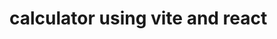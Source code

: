# calculator using vite and react

<!-- # https://react.dev/reference/react-dom/components/input#controlling-an-input-with-a-state-variable -->
